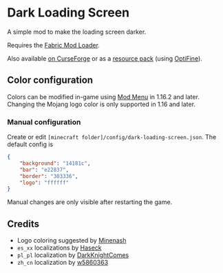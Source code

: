 # Dark Loading Screen

A simple mod to make the loading screen darker.

Requires the [Fabric Mod Loader](https://fabricmc.net).

Also available [on CurseForge](https://www.curseforge.com/minecraft/mc-mods/dark-loading-screen) or as a [resource pack](https://www.curseforge.com/minecraft/texture-packs/dark-loading-screen) (using [OptiFine](https://optifine.net/)).



## Color configuration

Colors can be modified in-game using [Mod Menu](https://www.curseforge.com/minecraft/mc-mods/modmenu) in 1.16.2 and later. Changing the Mojang logo color is only supported in 1.16 and later.

### Manual configuration

Create or edit `[minecraft folder]/config/dark-loading-screen.json`. The default config is
```json
{
    "background": "14181c",
    "bar": "e22837",
    "border": "303336",
    "logo": "ffffff"
}
```

Manual changes are only visible after restarting the game.



## Credits

- Logo coloring suggested by [Minenash](https://github.com/Minenash)
- `es_xx` localizations by [Haseck](https://github.com/Haseck)
- `pl_pl` localization by [DarkKnightComes](https://github.com/DarkKnightComes)
- `zh_cn` localization by [w5860363](https://github.com/w5860363)
